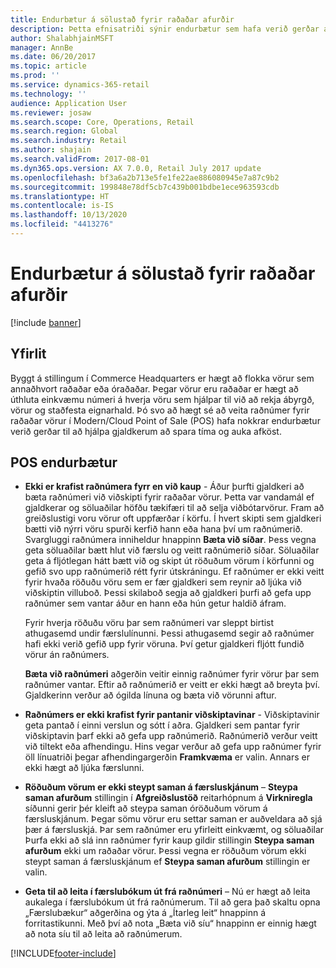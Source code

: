 ```yaml
---
title: Endurbætur á sölustað fyrir raðaðar afurðir
description: Þetta efnisatriði sýnir endurbætur sem hafa verið gerðar á röðuðum vörum til að hjálpa þér að spara tíma og auka afköst.
author: ShalabhjainMSFT
manager: AnnBe
ms.date: 06/20/2017
ms.topic: article
ms.prod: ''
ms.service: dynamics-365-retail
ms.technology: ''
audience: Application User
ms.reviewer: josaw
ms.search.scope: Core, Operations, Retail
ms.search.region: Global
ms.search.industry: Retail
ms.author: shajain
ms.search.validFrom: 2017-08-01
ms.dyn365.ops.version: AX 7.0.0, Retail July 2017 update
ms.openlocfilehash: bf3a6a2b713e5fe1fe22ae886080945e7a87c9b2
ms.sourcegitcommit: 199848e78df5cb7c439b001bdbe1ece963593cdb
ms.translationtype: HT
ms.contentlocale: is-IS
ms.lasthandoff: 10/13/2020
ms.locfileid: "4413276"
---
```

# <a name="point-of-sale-pos-improvements-for-serialized-products"></a>Endurbætur á sölustað fyrir raðaðar afurðir

[!include [banner](includes/banner.md)]

## <a name="overview"></a>Yfirlit

Byggt á stillingum í Commerce Headquarters er hægt að flokka vörur sem annaðhvort raðaðar eða óraðaðar. Þegar vörur eru raðaðar er hægt að úthluta einkvæmu númeri á hverja vöru sem hjálpar til við að rekja ábyrgð, vörur og staðfesta eignarhald. Þó svo að hægt sé að veita raðnúmer fyrir raðaðar vörur í Modern/Cloud Point of Sale (POS) hafa nokkrar endurbætur verið gerðar til að hjálpa gjaldkerum að spara tíma og auka afköst.

## <a name="pos-improvements"></a>POS endurbætur

- **Ekki er krafist raðnúmera fyrr en við kaup** - Áður þurfti gjaldkeri að bæta raðnúmeri við viðskipti fyrir raðaðar vörur. Þetta var vandamál ef gjaldkerar og söluaðilar höfðu tækifæri til að selja viðbótarvörur. Fram að greiðslustigi voru vörur oft uppfærðar í körfu. Í hvert skipti sem gjaldkeri bætti við nýrri vöru spurði kerfið hann eða hana því um raðnúmerið. Svargluggi raðnúmera inniheldur hnappinn **Bæta við síðar**. Þess vegna geta söluaðilar bætt hlut við færslu og veitt raðnúmerið síðar. Söluaðilar geta á fljótlegan hátt bætt við og skipt út röðuðum vörum í körfunni og gefið svo upp raðnúmerið rétt fyrir útskráningu. Ef raðnúmer er ekki veitt fyrir hvaða röðuðu vöru sem er fær gjaldkeri sem reynir að ljúka við viðskiptin villuboð. Þessi skilaboð segja að gjaldkeri þurfi að gefa upp raðnúmer sem vantar áður en hann eða hún getur haldið áfram.

    Fyrir hverja röðuðu vöru þar sem raðnúmeri var sleppt birtist athugasemd undir færslulínunni. Þessi athugasemd segir að raðnúmer hafi ekki verið gefið upp fyrir vöruna. Því getur gjaldkeri fljótt fundið vörur án raðnúmers.

    **Bæta við raðnúmeri** aðgerðin veitir einnig raðnúmer fyrir vörur þar sem raðnúmer vantar. Eftir að raðnúmerið er veitt er ekki hægt að breyta því. Gjaldkerinn verður að ógilda línuna og bæta við vörunni aftur.
    
- **Raðnúmers er ekki krafist fyrir pantanir viðskiptavinar** - Viðskiptavinir geta pantað í einni verslun og sótt í aðra. Gjaldkeri sem pantar fyrir viðskiptavin þarf ekki að gefa upp raðnúmerið. Raðnúmerið verður veitt við tiltekt eða afhendingu. Hins vegar verður að gefa upp raðnúmer fyrir öll línuatriði þegar afhendingargerðin **Framkvæma** er valin. Annars er ekki hægt að ljúka færslunni.
- **Röðuðum vörum er ekki steypt saman á færsluskjánum** – **Steypa saman afurðum** stillingin í **Afgreiðslustöð** reitarhópnum á **Virkniregla** síðunni gerir þér kleift að steypa saman óröðuðum vörum á færsluskjánum. Þegar sömu vörur eru settar saman er auðveldara að sjá þær á færsluskjá. Þar sem raðnúmer eru yfirleitt einkvæmt, og söluaðilar Þurfa ekki að slá inn raðnúmer fyrir kaup gildir stillingin **Steypa saman afurðum** ekki um raðaðar vörur. Þessi vegna er röðuðum vörum ekki steypt saman á færsluskjánum ef **Steypa saman afurðum** stillingin er valin.
- **Geta til að leita í færslubókum út frá raðnúmeri** – Nú er hægt að leita aukalega í færslubókum út frá raðnúmerum. Til að gera það skaltu opna „Færslubækur“ aðgerðina og ýta á „Ítarleg leit“ hnappinn á forritastikunni. Með því að nota „Bæta við síu“ hnappinn er einnig hægt að nota síu til að leita að raðnúmerum.


[!INCLUDE[footer-include](../includes/footer-banner.md)]